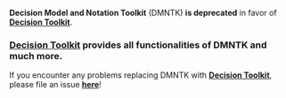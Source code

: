 **Decision Model and Notation Toolkit** (DMNTK) **is deprecated** in favor of **[Decision Toolkit](https://github.com/DecisionToolkit)**.

### **[Decision Toolkit](https://github.com/DecisionToolkit)** provides all functionalities of DMNTK and much more.

If you encounter any problems replacing DMNTK with **[Decision Toolkit](https://github.com/DecisionToolkit)**,
please file an issue **[here](https://github.com/DecisionToolkit/dsntk-rs/issues)**!